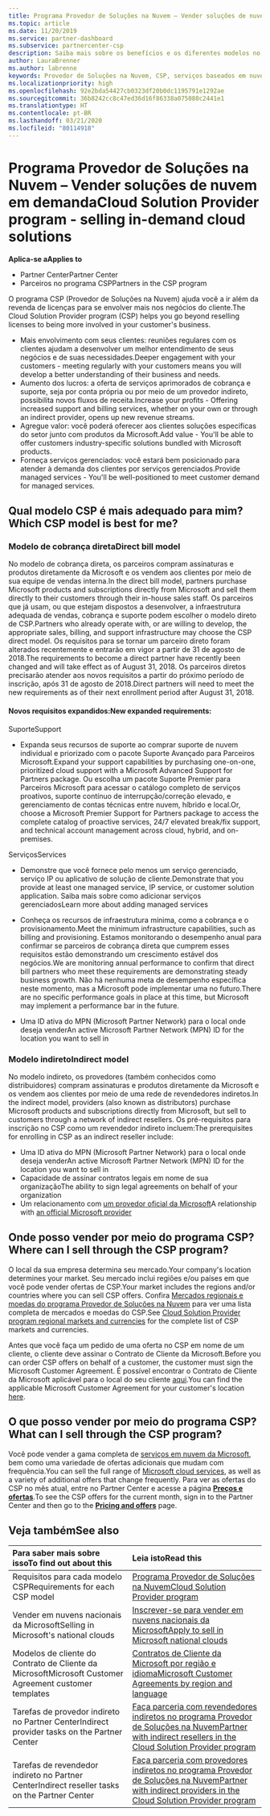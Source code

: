 ```yaml
---
title: Programa Provedor de Soluções na Nuvem – Vender soluções de nuvem em demanda | Partner Center
ms.topic: article
ms.date: 11/20/2019
ms.service: partner-dashboard
ms.subservice: partnercenter-csp
description: Saiba mais sobre os benefícios e os diferentes modelos no programa Provedor de Soluções na Nuvem que ajudam sua empresa a crescer com novos clientes e novas competências.
author: LauraBrenner
ms.author: labrenne
keywords: Provedor de Soluções na Nuvem, CSP, serviços baseados em nuvem, Azure, Office 365, Dynamics, parceiro CSP, vender no CSP, parceiro direto, parceiro CSP direto, revendedor CSP indireto, CSP direto, CSP indireto, modelo direto, modelo indireto, revendedor indireto, provedor indireto, provedor, distribuidor, programa provedor de soluções na nuvem
ms.localizationpriority: high
ms.openlocfilehash: 92e2bda54427cb0323df20b0dc1195791e1292ae
ms.sourcegitcommit: 36b8242cc8c47ed36d16f86338a075080c2441e1
ms.translationtype: HT
ms.contentlocale: pt-BR
ms.lasthandoff: 03/21/2020
ms.locfileid: "80114918"
---
```

# <a name="cloud-solution-provider-program---selling-in-demand-cloud-solutions"></a><span data-ttu-id="4f627-104">Programa Provedor de Soluções na Nuvem – Vender soluções de nuvem em demanda</span><span class="sxs-lookup"><span data-stu-id="4f627-104">Cloud Solution Provider program - selling in-demand cloud solutions</span></span> 

<span data-ttu-id="4f627-105">**Aplica-se a**</span><span class="sxs-lookup"><span data-stu-id="4f627-105">**Applies to**</span></span>

- <span data-ttu-id="4f627-106">Partner Center</span><span class="sxs-lookup"><span data-stu-id="4f627-106">Partner Center</span></span>
- <span data-ttu-id="4f627-107">Parceiros no programa CSP</span><span class="sxs-lookup"><span data-stu-id="4f627-107">Partners in the CSP program</span></span>

<span data-ttu-id="4f627-108">O programa CSP (Provedor de Soluções na Nuvem) ajuda você a ir além da revenda de licenças para se envolver mais nos negócios do cliente.</span><span class="sxs-lookup"><span data-stu-id="4f627-108">The Cloud Solution Provider program (CSP) helps you go beyond reselling licenses to being more involved in your customer's business.</span></span>
 
- <span data-ttu-id="4f627-109">Mais envolvimento com seus clientes: reuniões regulares com os clientes ajudam a desenvolver um melhor entendimento de seus negócios e de suas necessidades.</span><span class="sxs-lookup"><span data-stu-id="4f627-109">Deeper engagement with your customers - meeting regularly with your customers means you will develop a better understanding of their business and needs.</span></span>
- <span data-ttu-id="4f627-110">Aumento dos lucros: a oferta de serviços aprimorados de cobrança e suporte, seja por conta própria ou por meio de um provedor indireto, possibilita novos fluxos de receita.</span><span class="sxs-lookup"><span data-stu-id="4f627-110">Increase your profits - Offering increased support and billing services, whether on your own or through an indirect provider, opens up new revenue streams.</span></span>  
- <span data-ttu-id="4f627-111">Agregue valor: você poderá oferecer aos clientes soluções específicas do setor junto com produtos da Microsoft.</span><span class="sxs-lookup"><span data-stu-id="4f627-111">Add value - You'll be able to offer customers industry-specific solutions bundled with Microsoft products.</span></span>
- <span data-ttu-id="4f627-112">Forneça serviços gerenciados: você estará bem posicionado para atender à demanda dos clientes por serviços gerenciados.</span><span class="sxs-lookup"><span data-stu-id="4f627-112">Provide managed services - You'll be well-positioned to meet customer demand for managed services.</span></span> 

## <a name="which-csp-model-is-best-for-me"></a><span data-ttu-id="4f627-113">Qual modelo CSP é mais adequado para mim?</span><span class="sxs-lookup"><span data-stu-id="4f627-113">Which CSP model is best for me?</span></span>

### <a name="direct-bill-model"></a><span data-ttu-id="4f627-114">Modelo de cobrança direta</span><span class="sxs-lookup"><span data-stu-id="4f627-114">Direct bill model</span></span>

 <span data-ttu-id="4f627-115">No modelo de cobrança direta, os parceiros compram assinaturas e produtos diretamente da Microsoft e os vendem aos clientes por meio de sua equipe de vendas interna.</span><span class="sxs-lookup"><span data-stu-id="4f627-115">In the direct bill model, partners purchase Microsoft products and subscriptions directly from Microsoft and sell them directly to their customers through their in-house sales staff.</span></span> <span data-ttu-id="4f627-116">Os parceiros que já usam, ou que estejam dispostos a desenvolver, a infraestrutura adequada de vendas, cobrança e suporte podem escolher o modelo direto de CSP.</span><span class="sxs-lookup"><span data-stu-id="4f627-116">Partners who already operate with, or are willing to develop, the appropriate sales, billing, and support infrastructure may choose the CSP direct model.</span></span> <span data-ttu-id="4f627-117">Os requisitos para se tornar um parceiro direto foram alterados recentemente e entrarão em vigor a partir de 31 de agosto de 2018.</span><span class="sxs-lookup"><span data-stu-id="4f627-117">The requirements to become a direct partner have recently been changed and will take effect as of August 31, 2018.</span></span> <span data-ttu-id="4f627-118">Os parceiros diretos precisarão atender aos novos requisitos a partir do próximo período de inscrição, após 31 de agosto de 2018.</span><span class="sxs-lookup"><span data-stu-id="4f627-118">Direct partners will need to meet the new requirements as of their next enrollment period after August 31, 2018.</span></span>


#### <a name="new-expanded-requirements"></a><span data-ttu-id="4f627-119">Novos requisitos expandidos:</span><span class="sxs-lookup"><span data-stu-id="4f627-119">New expanded requirements:</span></span>

<span data-ttu-id="4f627-120">Suporte</span><span class="sxs-lookup"><span data-stu-id="4f627-120">Support</span></span>
- <span data-ttu-id="4f627-121">Expanda seus recursos de suporte ao comprar suporte de nuvem individual e priorizado com o pacote Suporte Avançado para Parceiros Microsoft.</span><span class="sxs-lookup"><span data-stu-id="4f627-121">Expand your support capabilities by purchasing one-on-one, prioritized cloud support with a Microsoft Advanced Support for Partners package.</span></span> <span data-ttu-id="4f627-122">Ou escolha um pacote Suporte Premier para Parceiros Microsoft para acessar o catálogo completo de serviços proativos, suporte contínuo de interrupção/correção elevado, e gerenciamento de contas técnicas entre nuvem, híbrido e local.</span><span class="sxs-lookup"><span data-stu-id="4f627-122">Or, choose a Microsoft Premier Support for Partners package to access the complete catalog of proactive services, 24/7 elevated break/fix support, and technical account management across cloud, hybrid, and on-premises.</span></span> 

<span data-ttu-id="4f627-123">Serviços</span><span class="sxs-lookup"><span data-stu-id="4f627-123">Services</span></span>

- <span data-ttu-id="4f627-124">Demonstre que você fornece pelo menos um serviço gerenciado, serviço IP ou aplicativo de solução de cliente.</span><span class="sxs-lookup"><span data-stu-id="4f627-124">Demonstrate that you provide at least one managed service, IP service, or customer solution application.</span></span> <span data-ttu-id="4f627-125">Saiba mais sobre como adicionar serviços gerenciados</span><span class="sxs-lookup"><span data-stu-id="4f627-125">Learn more about adding managed services</span></span>

- <span data-ttu-id="4f627-126">Conheça os recursos de infraestrutura mínima, como a cobrança e o provisionamento.</span><span class="sxs-lookup"><span data-stu-id="4f627-126">Meet the minimum infrastructure capabilities, such as billing and provisioning.</span></span>
<span data-ttu-id="4f627-127">Estamos monitorando o desempenho anual para confirmar se parceiros de cobrança direta que cumprem esses requisitos estão demonstrando um crescimento estável dos negócios.</span><span class="sxs-lookup"><span data-stu-id="4f627-127">We are monitoring annual performance to confirm that direct bill partners who meet these requirements are demonstrating steady business growth.</span></span> <span data-ttu-id="4f627-128">Não há nenhuma meta de desempenho específica neste momento, mas a Microsoft pode implementar uma no futuro.</span><span class="sxs-lookup"><span data-stu-id="4f627-128">There are no specific performance goals in place at this time, but Microsoft may implement a performance bar in the future.</span></span> 

- <span data-ttu-id="4f627-129">Uma ID ativa do MPN (Microsoft Partner Network) para o local onde deseja vender</span><span class="sxs-lookup"><span data-stu-id="4f627-129">An active Microsoft Partner Network (MPN) ID for the location you want to sell in</span></span>


### <a name="indirect-model"></a><span data-ttu-id="4f627-130">Modelo indireto</span><span class="sxs-lookup"><span data-stu-id="4f627-130">Indirect model</span></span>

<span data-ttu-id="4f627-131">No modelo indireto, os provedores (também conhecidos como distribuidores) compram assinaturas e produtos diretamente da Microsoft e os vendem aos clientes por meio de uma rede de revendedores indiretos.</span><span class="sxs-lookup"><span data-stu-id="4f627-131">In the indirect model, providers (also known as distributors) purchase Microsoft products and subscriptions directly from Microsoft, but sell to customers through a network of indirect resellers.</span></span> <span data-ttu-id="4f627-132">Os pré-requisitos para inscrição no CSP como um revendedor indireto incluem:</span><span class="sxs-lookup"><span data-stu-id="4f627-132">The prerequisites for enrolling in CSP as an indirect reseller include:</span></span>

- <span data-ttu-id="4f627-133">Uma ID ativa do MPN (Microsoft Partner Network) para o local onde deseja vender</span><span class="sxs-lookup"><span data-stu-id="4f627-133">An active Microsoft Partner Network (MPN) ID for the location you want to sell in</span></span>
- <span data-ttu-id="4f627-134">Capacidade de assinar contratos legais em nome de sua organização</span><span class="sxs-lookup"><span data-stu-id="4f627-134">The ability to sign legal agreements on behalf of your organization</span></span>
- <span data-ttu-id="4f627-135">Um relacionamento com [um provedor oficial da Microsoft](https://partnercenter.microsoft.com/partner/find-a-provider)</span><span class="sxs-lookup"><span data-stu-id="4f627-135">A relationship with [an official Microsoft provider](https://partnercenter.microsoft.com/partner/find-a-provider)</span></span>


## <a name="where-can-i-sell-through-the-csp-program"></a><span data-ttu-id="4f627-136">Onde posso vender por meio do programa CSP?</span><span class="sxs-lookup"><span data-stu-id="4f627-136">Where can I sell through the CSP program?</span></span>

<span data-ttu-id="4f627-137">O local da sua empresa determina seu mercado.</span><span class="sxs-lookup"><span data-stu-id="4f627-137">Your company's location determines your market.</span></span> <span data-ttu-id="4f627-138">Seu mercado inclui regiões e/ou países em que você pode vender ofertas de CSP.</span><span class="sxs-lookup"><span data-stu-id="4f627-138">Your market includes the regions and/or countries where you can sell CSP offers.</span></span> <span data-ttu-id="4f627-139">Confira [Mercados regionais e moedas do programa Provedor de Soluções na Nuvem](regional-authorization-overview.md) para ver uma lista completa de mercados e moedas do CSP.</span><span class="sxs-lookup"><span data-stu-id="4f627-139">See [Cloud Solution Provider program regional markets and currencies](regional-authorization-overview.md) for the complete list of CSP markets and currencies.</span></span>

<span data-ttu-id="4f627-140">Antes que você faça um pedido de uma oferta no CSP em nome de um cliente, o cliente deve assinar o Contrato de Cliente da Microsoft.</span><span class="sxs-lookup"><span data-stu-id="4f627-140">Before you can order CSP offers on behalf of a customer, the customer must sign the Microsoft Customer Agreement.</span></span> <span data-ttu-id="4f627-141">É possível encontrar o Contrato de Cliente da Microsoft aplicável para o local do seu cliente [aqui](agreements.md).</span><span class="sxs-lookup"><span data-stu-id="4f627-141">You can find the applicable Microsoft Customer Agreement for your customer's location [here](agreements.md).</span></span>  

## <a name="what-can-i-sell-through-the-csp-program"></a><span data-ttu-id="4f627-142">O que posso vender por meio do programa CSP?</span><span class="sxs-lookup"><span data-stu-id="4f627-142">What can I sell through the CSP program?</span></span>

<span data-ttu-id="4f627-143">Você pode vender a gama completa de [serviços em nuvem da Microsoft](https://partner.microsoft.com/cloud-solution-provider/products-and-services), bem como uma variedade de ofertas adicionais que mudam com frequência.</span><span class="sxs-lookup"><span data-stu-id="4f627-143">You can sell the full range of [Microsoft cloud services](https://partner.microsoft.com/cloud-solution-provider/products-and-services), as well as a variety of additional offers that change frequently.</span></span> <span data-ttu-id="4f627-144">Para ver as ofertas do CSP no mês atual, entre no Partner Center e acesse a página [**Preços e ofertas**](https://partnercenter.microsoft.com/pcv/sales).</span><span class="sxs-lookup"><span data-stu-id="4f627-144">To see the CSP offers for the current month, sign in to the Partner Center and then go to the [**Pricing and offers**](https://partnercenter.microsoft.com/pcv/sales) page.</span></span>

## <a name="see-also"></a><span data-ttu-id="4f627-145">Veja também</span><span class="sxs-lookup"><span data-stu-id="4f627-145">See also</span></span> 


|<span data-ttu-id="4f627-146">**Para saber mais sobre isso**</span><span class="sxs-lookup"><span data-stu-id="4f627-146">**To find out about this**</span></span>   |<span data-ttu-id="4f627-147">**Leia isto**</span><span class="sxs-lookup"><span data-stu-id="4f627-147">**Read this**</span></span>   |
|:---------------------------|:--------------------|
|<span data-ttu-id="4f627-148">Requisitos para cada modelo CSP</span><span class="sxs-lookup"><span data-stu-id="4f627-148">Requirements for each CSP model</span></span>   | [<span data-ttu-id="4f627-149">Programa Provedor de Soluções na Nuvem</span><span class="sxs-lookup"><span data-stu-id="4f627-149">Cloud Solution Provider program</span></span>](https://partnercenter.microsoft.com/partner/cloud-solution-provider)|
|<span data-ttu-id="4f627-150">Vender em nuvens nacionais da Microsoft</span><span class="sxs-lookup"><span data-stu-id="4f627-150">Selling in Microsoft's national clouds</span></span>   | [<span data-ttu-id="4f627-151">Inscrever-se para vender em nuvens nacionais da Microsoft</span><span class="sxs-lookup"><span data-stu-id="4f627-151">Apply to sell in Microsoft national clouds</span></span>](csp-national-clouds-overview.md)|
|<span data-ttu-id="4f627-152">Modelos de cliente do Contrato de Cliente da Microsoft</span><span class="sxs-lookup"><span data-stu-id="4f627-152">Microsoft Customer Agreement customer templates</span></span>   |[<span data-ttu-id="4f627-153">Contratos de Cliente da Microsoft por região e idioma</span><span class="sxs-lookup"><span data-stu-id="4f627-153">Microsoft Customer Agreements by region and language</span></span>](agreements.md)|
|<span data-ttu-id="4f627-154">Tarefas de provedor indireto no Partner Center</span><span class="sxs-lookup"><span data-stu-id="4f627-154">Indirect provider tasks on the Partner Center</span></span>  |[<span data-ttu-id="4f627-155">Faça parceria com revendedores indiretos no programa Provedor de Soluções na Nuvem</span><span class="sxs-lookup"><span data-stu-id="4f627-155">Partner with indirect resellers in the Cloud Solution Provider program</span></span>](indirect-provider-tasks-in-partner-center.md)|
|<span data-ttu-id="4f627-156">Tarefas de revendedor indireto no Partner Center</span><span class="sxs-lookup"><span data-stu-id="4f627-156">Indirect reseller tasks on the Partner Center</span></span>   |[<span data-ttu-id="4f627-157">Faça parceria com provedores indiretos no programa Provedor de Soluções na Nuvem</span><span class="sxs-lookup"><span data-stu-id="4f627-157">Partner with indirect providers in the Cloud Solution Provider program</span></span>](indirect-reseller-tasks-in-partner-center.md)|
